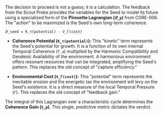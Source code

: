 The decision to proceed is not a guess; it is a calculation. The feedback from the Scout Probe provides the variables for the Seed to model its future using a specialized form of the **Pirouette Lagrangian (`𝓛_p`)** from CORE-006. The "action" to be maximized is the Seed's own long-term coherence.

`𝓛_seed = K_τ(potential) - V_Γ(cost)`

-   **Coherence Potential (`K_τ(potential)`):** This "kinetic" term represents the Seed's potential for growth. It is a function of its own internal Temporal Coherence (`T_a`) multiplied by the Harmonic Compatibility and Geodesic Availability of the environment. A harmonious environment offers resonant resources that can be integrated, amplifying the Seed's pattern. This replaces the old concept of "capture efficiency."

-   **Environmental Cost (`V_Γ(cost)`):** This "potential" term represents the inevitable erosion and the energetic tax the environment will levy on the Seed's existence. It is a direct measure of the local Temporal Pressure (`Γ`). This replaces the old concept of "feedback gain."

The integral of this Lagrangian over a characteristic cycle determines the **Coherence Gain (`S_p`)**. This single, predictive metric dictates the verdict.